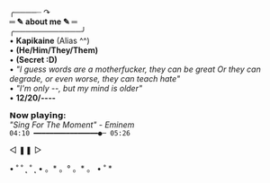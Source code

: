 ╭────┈ ↷  
**═ ✎ about me ✎ ═**  
╭────────────╯  
• **Kapikaine** (Alias ^^)  
• **(He/Him/They/Them)**  
• **(Secret :D)**  
• *"I guess words are a motherfucker, they can be great Or they can degrade, or even worse, they can teach hate"*  
• *"I'm only --, but my mind is older"*  
• **12/20/----**  

**𝗡𝗼𝘄 𝗽𝗹𝗮𝘆𝗶𝗻𝗴:**  
*"Sing For The Moment" - Eminem*  
`04:10 ━━━━━━━━━━━━━━━━●─ 05:26`  

◁ ❚❚ ▷  

• ˚ ˚ ˛ ˚ ˛ • 。* 。° 。* 。 • ˚ *


